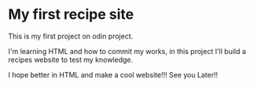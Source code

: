 # My first recipe site

This is my first project on odin project.

I'm learning HTML and how to commit my works, in this project I'll build a recipes website to test my knowledge. 

I hope better in HTML and make a cool website!!! See you Later!!